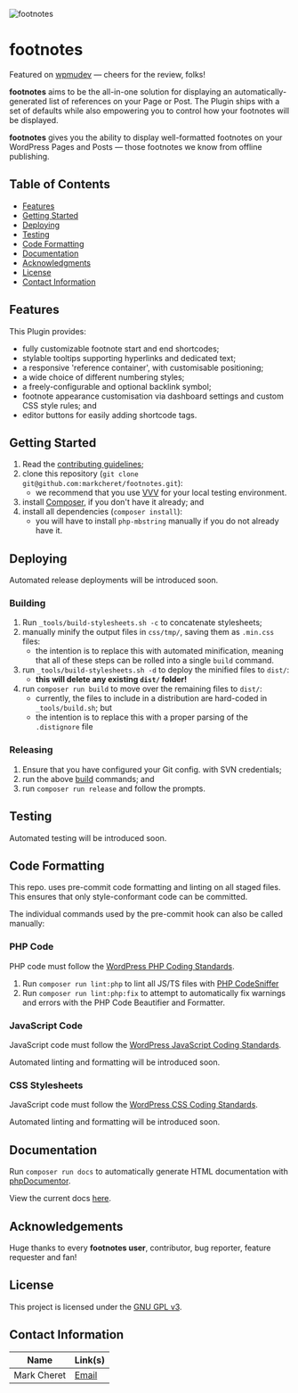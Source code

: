 ![footnotes](https://raw.githubusercontent.com/markcheret/footnotes/main/img/footnotes.png)

# footnotes

Featured on [wpmudev][wpmudev] — cheers for the review, folks!

**footnotes** aims to be the all-in-one solution for displaying an 
automatically-generated list of references on your Page or Post. The Plugin 
ships with a set of defaults while also empowering you to control how your 
footnotes will be displayed.

**footnotes** gives you the ability to display well-formatted footnotes on your 
WordPress Pages and Posts — those footnotes we know from offline publishing.

## Table of Contents

* [Features](#features)
* [Getting Started](#getting-started)
* [Deploying](#deploying)
* [Testing](#testing)
* [Code Formatting](#code-formatting)
* [Documentation](#documentation)
* [Acknowledgments](#acknowledgements)
* [License](#license)
* [Contact Information](#contact-information)

## Features

This Plugin provides:

- fully customizable footnote start and end shortcodes;
- stylable tooltips supporting hyperlinks and dedicated text;
- a responsive 'reference container', with customisable positioning;
- a wide choice of different numbering styles;
- a freely-configurable and optional backlink symbol;
- footnote appearance customisation via dashboard settings and custom CSS style 
  rules; and
- editor buttons for easily adding shortcode tags.

## Getting Started

1. Read the [contributing guidelines][contributing];
1. clone this repository (`git clone git@github.com:markcheret/footnotes.git`):
    - we recommend that you use [VVV][vvv] for your local testing environment.
1. install [Composer][composer], if you don't have it already; and
1. install all dependencies (`composer install`):
    - you will have to install `php-mbstring` manually if you do not already 
      have it.
     
## Deploying

Automated release deployments will be introduced soon.

### Building

1. Run `_tools/build-stylesheets.sh -c` to concatenate stylesheets;
1. manually minify the output files in `css/tmp/`, saving them as `.min.css` files:
    - the intention is to replace this with automated minification, meaning that
    all of these steps can be rolled into a single `build` command.
1. run `_tools/build-stylesheets.sh -d` to deploy the minified files to `dist/`:
    - **this will delete any existing `dist/` folder!**
1. run `composer run build` to move over the remaining files to `dist/`:
    - currently, the files to include in a distribution are hard-coded in 
      `_tools/build.sh`; but
    - the intention is to replace this with a proper parsing of the `.distignore` 
      file
  
### Releasing

1. Ensure that you have configured your Git config. with SVN credentials;
1. run the above [build](#building) commands; and
1. run `composer run release` and follow the prompts.
      
## Testing

Automated testing will be introduced soon.

## Code Formatting

This repo. uses pre-commit code formatting and linting on all staged files. 
This ensures that only style-conformant code can be committed.

The individual commands used by the pre-commit hook can also be called manually:

### PHP Code

PHP code must follow the [WordPress PHP Coding Standards][wpcs-php].

1. Run `composer run lint:php` to lint all JS/TS files with [PHP CodeSniffer][phpcs]
1. Run `composer run lint:php:fix` to attempt to automatically fix warnings and 
  errors with the PHP Code Beautifier and Formatter.
  
### JavaScript Code

JavaScript code must follow the [WordPress JavaScript Coding Standards][wpcs-js].

Automated linting and formatting will be introduced soon.
  
### CSS Stylesheets

JavaScript code must follow the [WordPress CSS Coding Standards][wpcs-css].

Automated linting and formatting will be introduced soon.

## Documentation

Run `composer run docs` to automatically generate HTML documentation with 
[phpDocumentor][phpdocumentor].

View the current docs [here][footnotes-docs].

## Acknowledgements

Huge thanks to every **footnotes user**, contributor, bug reporter, feature 
requester and fan!

## License

This project is licensed under the [GNU GPL v3][gpl-v3].

## Contact Information 

| Name          | Link(s)               |
|---------------|-----------------------|
|Mark Cheret		| [Email][mcheret] 			|

[wpmudev]: http://premium.wpmudev.org/blog/12-surprisingly-useful-wordpress-plugins-you-dont-know-about/
[php]: https://www.php.net/
[contributing]: https://github.com/markcheret/footnotes/blob/main/CONTRIBUTING.md
[vvv]: https://varyingvagrantvagrants.org/
[composer]: https://getcomposer.org/download/
[wpcs-php]: https://developer.wordpress.org/coding-standards/wordpress-coding-standards/php/
[phpcs]: https://github.com/squizlabs/PHP_CodeSniffer
[wpcs-js]: https://developer.wordpress.org/coding-standards/wordpress-coding-standards/javascript/
[wpcs-css]: https://developer.wordpress.org/coding-standards/wordpress-coding-standards/css/
[phpdocumentor]: https://phpdoc.org/
[footnotes-docs]: https://markcheret.github.io/footnotes/
[gpl-v3]: https://www.gnu.org/licenses/gpl-3.0.en.html
[mcheret]: mailto:mark@cheret.de
